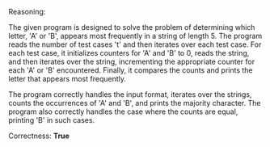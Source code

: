 Reasoning:

The given program is designed to solve the problem of determining which letter, 'A' or 'B', appears most frequently in a string of length 5. The program reads the number of test cases 't' and then iterates over each test case. For each test case, it initializes counters for 'A' and 'B' to 0, reads the string, and then iterates over the string, incrementing the appropriate counter for each 'A' or 'B' encountered. Finally, it compares the counts and prints the letter that appears most frequently.

The program correctly handles the input format, iterates over the strings, counts the occurrences of 'A' and 'B', and prints the majority character. The program also correctly handles the case where the counts are equal, printing 'B' in such cases.

Correctness: **True**